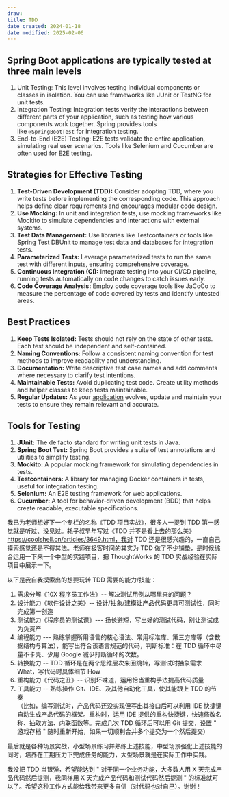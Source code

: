 ```yaml
---
draw:
title: TDD
date created: 2024-01-18
date modified: 2025-02-06
---
```


## Spring Boot applications are typically tested at three main levels

1. Unit Testing: This level involves testing individual components or classes in isolation. You can use frameworks like JUnit or TestNG for unit tests.
2. Integration Testing: Integration tests verify the interactions between different parts of your application, such as testing how various components work together. Spring provides tools like `@SpringBootTest` for integration testing.
3. End-to-End (E2E) Testing: E2E tests validate the entire application, simulating real user scenarios. Tools like Selenium and Cucumber are often used for E2E testing.

## Strategies for Effective Testing

1. **Test-Driven Development (TDD):** Consider adopting TDD, where you write tests before implementing the corresponding code. This approach helps define clear requirements and encourages modular code design.
2. **Use Mocking:** In unit and integration tests, use mocking frameworks like Mockito to simulate dependencies and interactions with external systems.
3. **Test Data Management:** Use libraries like Testcontainers or tools like Spring Test DBUnit to manage test data and databases for integration tests.
4. **Parameterized Tests:** Leverage parameterized tests to run the same test with different inputs, ensuring comprehensive coverage.
5. **Continuous Integration (CI):** Integrate testing into your CI/CD pipeline, running tests automatically on code changes to catch issues early.
6. **Code Coverage Analysis:** Employ code coverage tools like JaCoCo to measure the percentage of code covered by tests and identify untested areas.

## Best Practices

1. **Keep Tests Isolated:** Tests should not rely on the state of other tests. Each test should be independent and self-contained.
2. **Naming Conventions:** Follow a consistent naming convention for test methods to improve readability and understanding.
3. **Documentation:** Write descriptive test case names and add comments where necessary to clarify test intentions.
4. **Maintainable Tests:** Avoid duplicating test code. Create utility methods and helper classes to keep tests maintainable.
5. **Regular Updates:** As your [application](https://www.sayonetech.com/services/webapp-development-company-usa/) evolves, update and maintain your tests to ensure they remain relevant and accurate.

## Tools for Testing

1. **JUnit:** The de facto standard for writing unit tests in Java.
2. **Spring Boot Test:** Spring Boot provides a suite of test annotations and utilities to simplify testing.
3. **Mockito:** A popular mocking framework for simulating dependencies in tests.
4. **Testcontainers:** A library for managing Docker containers in tests, useful for integration testing.
5. **Selenium:** An E2E testing framework for web applications.
6. **Cucumber:** A tool for behavior-driven development (BDD) that helps create readable, executable specifications.

我已为老师想好下一个专栏的名称《TDD 项目实战》，很多人一提到 TDD 第一感觉就是听过、没见过。耗子叔早年写过《TDD 并不是看上去的那么美》https://coolshell.cn/articles/3649.html，我对 TDD 还是很感兴趣的，一直自己摸索感觉还是不得其法。老师在极客时间的其实为 TDD 做了不少铺垫，是时候综合运用一下来一个中型的实践项目，把 ThoughtWorks 的 TDD 实战经验在实际项目中展示一下。

以下是我自我摸索出的想要玩转 TDD 需要的能力/技能：

1. 需求分解《10X 程序员工作法》-- 解决测试用例从哪里来的问题？
2. 设计能力《软件设计之美》-- 设计/抽象/建模让产品代码更具可测试性，同时完成第一创造
3. 测试能力《程序员的测试课》--- 扬长避短，写出好的测试代码，别让测试成为负资产
4. 编程能力 --- 熟练掌握所用语言的核心语法、常用标准库、第三方库等（含数据结构与算法），能写出符合该语言规范的代码，判断标准：在 TDD 循环中尽量不卡壳、少用 Google 减少打断循环的次数。
5. 转换能力 -- TDD 循环是在两个思维层次来回跳转，写测试时抽象需求 What，写代码时具体细节 How
6. 重构能力《代码之丑》-- 识别坏味道，运用恰当重构手法提高代码质量
7. 工具能力 -- 熟练操作 Git、IDE、及其他自动化工具，使其能跟上 TDD 的节奏  
（比如，编写测试时，产品代码还没实现但写出其接口后可以利用 IDE 快捷键自动生成产品代码的框架。重构时，运用 IDE 提供的重构快捷键，快速修改名称、抽取方法、内联函数等。完成几次 TDD 循环后可以用 Git 提交，设置 " 游戏存档 " 随时重新开始，如果一切顺利合并多个提交为一个然后提交）
 

最后就是各种场景实战，小型场景练习并熟练上述技能，中型场景强化上述技能的同时，培养在工期压力下完成任务的能力，大型场景就是在实际工作中实践。

我没把 TDD 当银弹，希望能达到 " 对于同一个业务功能，大多数人用 X 天完成产品代码然后提测，我同样用 X 天完成产品代码和测试代码然后提测 " 的标准就可以了。希望这种工作方式能给我带来更多自信（对代码也对自己）。谢谢！

